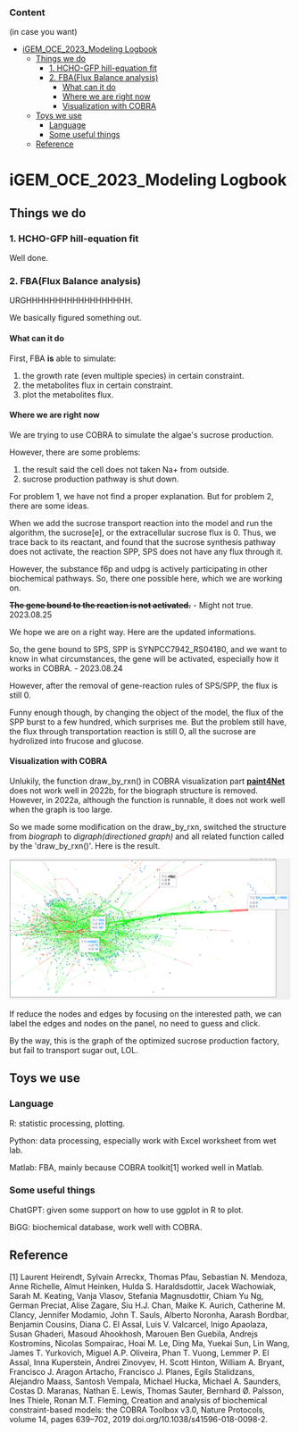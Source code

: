 ### Content
(in case you want)
- [iGEM\_OCE\_2023\_Modeling Logbook](#igem_oce_2023_modeling-logbook)
  - [Things we do](#things-we-do)
    - [1. HCHO-GFP hill-equation fit](#1-hcho-gfp-hill-equation-fit)
    - [2. FBA(Flux Balance analysis)](#2-fbaflux-balance-analysis)
      - [What can it do](#what-can-it-do)
      - [Where we are right now](#where-we-are-right-now)
      - [Visualization with COBRA](#visualization-with-cobra)
  - [Toys we use](#toys-we-use)
    - [Language](#language)
    - [Some useful things](#some-useful-things)
  - [Reference](#reference)

# iGEM_OCE_2023_Modeling Logbook

## Things we do

### 1. HCHO-GFP hill-equation fit

Well done.

### 2. FBA(Flux Balance analysis)

URGHHHHHHHHHHHHHHHHHH.

We basically figured something out.

#### What can it do

First, FBA **is** able to simulate:

1. the growth rate (even multiple species) in certain constraint.
2. the metabolites flux in certain constraint.
3. plot the metabolites flux.

#### Where we are right now

We are trying to use COBRA to simulate the algae's sucrose production.

However, there are some problems:

1. the result said the cell does not taken Na+ from outside.
2. sucrose production pathway is shut down.

For problem 1, we have not find a proper explanation. But for problem 2, there are some ideas.

When we add the sucrose transport reaction into the model and run the algorithm, the sucrose\[e\], or the extracellular sucrose flux is 0. Thus, we trace back to its reactant, and found that the sucrose synthesis pathway does not activate, the reaction SPP, SPS does not have any flux through it.

However, the substance f6p and udpg is actively participating in other biochemical pathways. So, there one possible here, which we are working on.

~~**The gene bound to the reaction is not activated.**~~ - Might not true. 2023.08.25

We hope we are on a right way. Here are the updated informations.

So, the gene bound to SPS, SPP is SYNPCC7942_RS04180, and we want to know in what circumstances, the gene will be activated, especially how it works in COBRA.  - 2023.08.24

However, after the removal of gene-reaction rules of SPS/SPP, the flux is still 0.

Funny enough though, by changing the object of the model, the flux of the SPP burst to a few hundred, which surprises me. But the problem still have, the flux through transportation reaction is still 0, all the sucrose are hydrolized into frucose and glucose.

#### Visualization with COBRA

Unlukily, the function draw_by_rxn() in COBRA visualization part [**paint4Net**](https://github.com/opencobra/COBRA.tutorials/tree/d2c66d011568ab6926f23957fbd628a614796e54/visualization/paint4Net) does not work well in 2022b, for the biograph structure is removed. However, in 2022a, although the function is runnable, it does not work well when the graph is too large.

So we made some modification on the draw_by_rxn, switched the structure from *biograph* to *digraph(directioned graph)* and all related function called by the 'draw_by_rxn()'. Here is the result.

![FBA_test_fig](image.png)

If reduce the nodes and edges by focusing on the interested path, we can label the edges and nodes on the panel, no need to guess and click.

By the way, this is the graph of the optimized sucrose production factory, but fail to transport sugar out, LOL.

## Toys we use

### Language

R: statistic processing, plotting.

Python: data processing, especially work with Excel worksheet from wet lab.

Matlab: FBA, mainly because COBRA toolkit\[1\] worked well in Matlab.

### Some useful things

ChatGPT: given some support on how to use ggplot in R to plot.

BiGG: biochemical database, work well with COBRA.

## Reference

\[1\] Laurent Heirendt, Sylvain Arreckx, Thomas Pfau, Sebastian N. Mendoza, Anne Richelle, Almut Heinken, Hulda S. Haraldsdottir, Jacek Wachowiak, Sarah M. Keating, Vanja Vlasov, Stefania Magnusdottir, Chiam Yu Ng, German Preciat, Alise Zagare, Siu H.J. Chan, Maike K. Aurich, Catherine M. Clancy, Jennifer Modamio, John T. Sauls, Alberto Noronha, Aarash Bordbar, Benjamin Cousins, Diana C. El Assal, Luis V. Valcarcel, Inigo Apaolaza, Susan Ghaderi, Masoud Ahookhosh, Marouen Ben Guebila, Andrejs Kostromins, Nicolas Sompairac, Hoai M. Le, Ding Ma, Yuekai Sun, Lin Wang, James T. Yurkovich, Miguel A.P. Oliveira, Phan T. Vuong, Lemmer P. El Assal, Inna Kuperstein, Andrei Zinovyev, H. Scott Hinton, William A. Bryant, Francisco J. Aragon Artacho, Francisco J. Planes, Egils Stalidzans, Alejandro Maass, Santosh Vempala, Michael Hucka, Michael A. Saunders, Costas D. Maranas, Nathan E. Lewis, Thomas Sauter, Bernhard Ø. Palsson, Ines Thiele, Ronan M.T. Fleming, Creation and analysis of biochemical constraint-based models: the COBRA Toolbox v3.0, Nature Protocols, volume 14, pages 639–702, 2019 doi.org/10.1038/s41596-018-0098-2.
